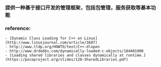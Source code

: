 ### 提供一种基于接口开发的管理框架，包括包管理，服务获取等基本功能
### reference:
    - [Dynamic Class Loading for C++ on Linux](http://www.linuxjournal.com/article/3687)
    - http://www.tldp.org/HOWTO/text/C++-dlopen
    - http://www.drdobbs.com/dynamically-loaded-c-objects/184401900
    - [Loading shared libraries and classes dynamically at runtime.](https://pocoproject.org/slides/120-SharedLibraries.pdf)
